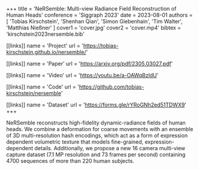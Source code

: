 +++
title = 'NeRSemble: Multi-view Radiance Field Reconstruction of Human Heads'
conference = 'Siggraph 2023'
date = 2023-08-01
authors = [ 'Tobias Kirschstein', 'Shenhan Qian', 'Simon Giebenhain', 'Tim Walter', 'Matthias Nießner' ]
cover1 = 'cover.jpg'
cover2 = 'cover.mp4'
bibtex = 'kirschstein2023nersemble.bib'

[[links]]
name = 'Project'
url = 'https://tobias-kirschstein.github.io/nersemble/'

[[links]]
name = 'Paper'
url = 'https://arxiv.org/pdf/2305.03027.pdf'

[[links]]
name = 'Video'
url = 'https://youtu.be/a-OAWqBzldU'

[[links]]
name = 'Code'
url = 'https://github.com/tobias-kirschstein/nersemble'

[[links]]
name = 'Dataset'
url = 'https://forms.gle/rYRoGNh2ed51TDWX9'
+++

NeRSemble reconstructs high-fidelity dynamic-radiance fields of human heads.
We combine a deformation for coarse movements with an ensemble of 3D multi-resolution hash encodings, which act as a form of expression dependent volumetric texture that models fine-grained, expression-dependent details.
Additionally, we propose a new 16 camera multi-view capture dataset (7.1 MP resolution and 73 frames per second) containing 4700 sequences of more than 220 human subjects.